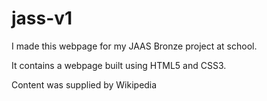 # jass-v1

I made this webpage for my JAAS Bronze project at school.

It contains a webpage built using HTML5 and CSS3.

Content was supplied by Wikipedia
